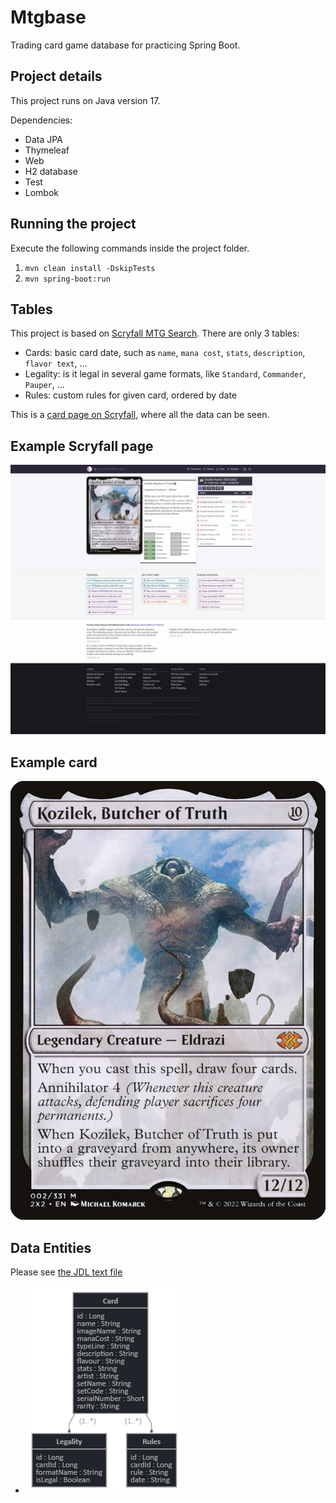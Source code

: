 # Mtgbase

Trading card game database for practicing Spring Boot.

## Project details

This project runs on Java version 17.

Dependencies:

* Data JPA
* Thymeleaf
* Web
* H2 database
* Test
* Lombok

## Running the project

Execute the following commands inside the project folder.

1. `mvn clean install -DskipTests`
1. `mvn spring-boot:run`

## Tables

This project is based on [Scryfall MTG Search](https://scryfall.com/). There are only 3 tables:

* Cards: basic card date, such as `name`, `mana cost`, `stats`, `description`, `flavor text`, ...
* Legality: is it legal in several game formats, like `Standard`, `Commander`, `Pauper`, ...
* Rules: custom rules for given card, ordered by date

This is a [card page on Scryfall](https://scryfall.com/card/2x2/2/kozilek-butcher-of-truth), where all the data can be seen.

## Example Scryfall page

![Scryfall Kozilek card page](docs/scryfall-card-page-kozilek.png "Scryfall Kozilek card page")

## Example card

![Kozilek](docs/2x2-2-kozilek-butcher-of-truth.jpg "Kozilek")

## Data Entities

Please see [the JDL text file](docs/mtgbase.jdl)

* ![Data entities drawing](docs/mtgbase.png "MtG JDL drawing")